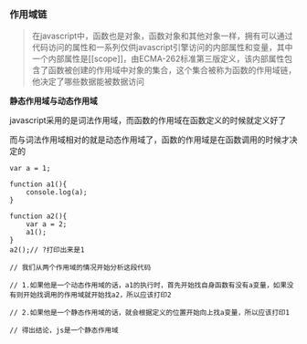### 作用域链
> 在javascript中，函数也是对象，函数对象和其他对象一样，拥有可以通过代码访问的属性和一系列仅供javascript引擎访问的内部属性和变量，其中一个内部属性是[[scope]]，由ECMA-262标准第三版定义，该内部属性包含了函数被创建的作用域中对象的集合，这个集合被称为函数的作用域链，他决定了哪些数据能被数据访问

**静态作用域与动态作用域**

javascript采用的是词法作用域，而函数的作用域在函数定义的时候就定义好了

而与词法作用域相对的就是动态作用域了，函数的作用域是在函数调用的时候才决定的

```
var a = 1;

function a1(){
    console.log(a);
}

function a2(){
    var a = 2;
    a1();
}
a2();// ?打印出来是1

// 我们从两个作用域的情况开始分析这段代码

// 1.如果他是一个动态作用域的话，a1的执行时，首先开始找自身函数有没有a变量，如果没有则开始找调用的作用域就开始找a2，所以应该打印2

// 2.如果他是一个静态作用域的话，就会根据定义的位置开始向上找a变量，所以应该打印1

// 得出结论，js是一个静态作用域
```